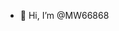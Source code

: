 - 👋 Hi, I’m @MW66868


<!---
MW66868/MW66868 is a ✨ special ✨ repository because its `README.md` (this file) appears on your GitHub profile.
You can click the Preview link to take a look at your changes.
--->
